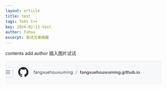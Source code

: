 ```yaml
---
layout: article
title: test
tags: TeXt C++
key: 2024-02-13-test
author: Fxhou
excerpt: 尝试文章摘要
---
```


contents
add author
插入图片试试



![1707830759399](https://github.com/fangxuehouwuming/fangxuehouwuming.github.io/raw/master/blogImages/2024-02-13-test.image/1707830145460.png)

